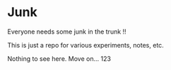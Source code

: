 # Junk

Everyone needs some junk in the trunk !!

This is just a repo for various experiments, notes, etc. 

Nothing to see here. Move on... 123
